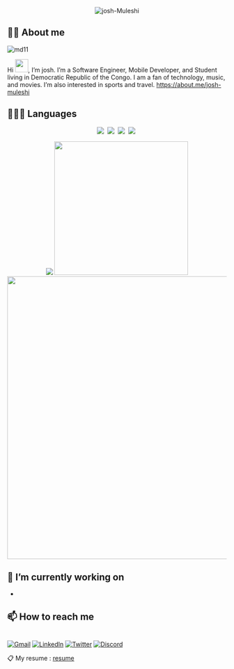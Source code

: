 <p align="center">
  <img src="https://readme-typing-svg.herokuapp.com?font=Lobster&color=0969da&size=43&width=450&height=76&lines=Jambo+%F0%9F%91%8B%2C+I'm+Josh+Muleshi" alt="josh-Muleshi" />
</p>

## ✌🏽 About me

![md11](https://user-images.githubusercontent.com/60498337/94042865-fccd8980-fdc3-11ea-925e-571921f73197.png)

Hi <img src="https://raw.githubusercontent.com/MartinHeinz/MartinHeinz/master/wave.gif" width="30">, I’m josh. I’m a Software Engineer, Mobile Developer, and Student living in Democratic Republic of the Congo. I am a fan of technology, music, and movies. I’m also interested in sports and travel. https://about.me/josh-muleshi

## 👨🏾‍💻 Languages

<p align="center">
  <img  src="https://img.shields.io/badge/Kotlin-8382E3?style=for-the-badge&logo=kotlin&logoColor=white">&nbsp;
  <img src="https://img.shields.io/badge/PHP-00ADD8?style=for-the-badge&logo=php&logoColor=white">&nbsp;
  <img  src="https://img.shields.io/badge/JavaScript-FFE873?style=for-the-badge&logo=javascript&logoColor=gray">&nbsp;
  <img  src="https://img.shields.io/badge/Java-E56F08?style=for-the-badge&logo=java&logoColor=white">&nbsp;
</p>

<p align="center">
  <img src="https://github-readme-stats.vercel.app/api?username=josh-Muleshi&show_icons=true&theme=transparent" />
  <img width="307em" src="https://github-readme-stats.vercel.app/api/top-langs/?username=josh-Muleshi&hide=html&langs_count=8&layout=compact&theme=transparent" />
  <img width="650em" src="http://github-profile-summary-cards.vercel.app/api/cards/profile-details?username=josh-Muleshi&theme=github_dark" />
</p>

## 🔭 I’m currently working on 
- 

## 📫 How to reach me

<br>[![Gmail](https://img.shields.io/badge/-GMAIL-D14836?style=for-the-badge&logo=gmail&logoColor=white)](mailto:jmuleshi2@gmail.com)
[![LinkedIn](https://img.shields.io/badge/-LINKEDIN-0072B1?style=for-the-badge&logo=linkedin&logoColor=white)](https://www.linkedin.com/in/josu%C3%A9-muleshi-220623158/)
[![Twitter](https://img.shields.io/badge/-TWITTER-1DA1F2?style=for-the-badge&logo=twitter&logoColor=white)](https://twitter.com/home?lang=fr)
[![Discord](https://img.shields.io/badge/-DISCORD-5865F2?style=for-the-badge&logo=discord&logoColor=white)](https://discord.com/channels/@me)

📋 My resume : [resume](https://github.com/josh-Muleshi/josh-Muleshi/blob/master/assets/josh-MULESHI-cv.pdf)
